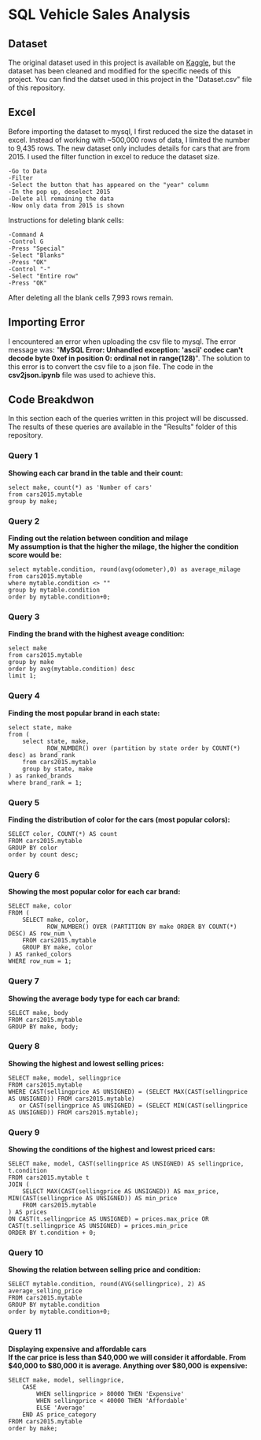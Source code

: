 # SQL Vehicle Sales Analysis
## Dataset
The original dataset used in this project is available on [Kaggle](https://www.kaggle.com/datasets/syedanwarafridi/vehicle-sales-data/data), but the dataset has been cleaned and modified for the specific needs of this project. You can find the datset used in this project in the "Dataset.csv" file of this repository.

## Excel
Before importing the dataset to mysql, I first reduced the size the dataset in excel. Instead of working with ~500,000 rows of data, I limited the number to 9,435 rows. The new dataset only includes details for cars that are from 2015.
I used the filter function in excel to reduce the dataset size.<br>
```
-Go to Data
-Filter
-Select the button that has appeared on the "year" column
-In the pop up, deselect 2015
-Delete all remaining the data
-Now only data from 2015 is shown
```
Instructions for deleting blank cells:
```
-Command A 
-Control G 
-Press "Special"  
-Select "Blanks" 
-Press "OK" 
-Control "-" 
-Select "Entire row" 
-Press "OK"
```
After deleting all the blank cells 7,993 rows remain.

## Importing Error
I encountered an error when uploading the csv file to mysql. The error message was: "**MySQL Error: Unhandled exception: 'ascii' codec can't decode byte 0xef in position 0: ordinal not in range(128)**". The solution to this error is to convert the csv file to a json file. The code in the **csv2json.ipynb** file was used to achieve this.

## Code Breakdwon
In this section each of the queries written in this project will be discussed. \
The results of these queries are available in the "Results" folder of this repository. 
### Query 1
**Showing each car brand in the table and their count:** 
```
select make, count(*) as 'Number of cars' 
from cars2015.mytable 
group by make; 
```

### Query 2
**Finding out the relation between condition and milage** \
**My assumption is that the higher the milage, the higher the condition score would be:** 
```
select mytable.condition, round(avg(odometer),0) as average_milage 
from cars2015.mytable 
where mytable.condition <> "" 
group by mytable.condition 
order by mytable.condition+0;
```

### Query 3
**Finding the brand with the highest aveage condition:** 
```
select make 
from cars2015.mytable 
group by make 
order by avg(mytable.condition) desc 
limit 1;
```

### Query 4
**Finding the most popular brand in each state:** 
```
select state, make 
from ( 
    select state, make, 
           ROW_NUMBER() over (partition by state order by COUNT(*) desc) as brand_rank 
    from cars2015.mytable 
    group by state, make 
) as ranked_brands 
where brand_rank = 1;
```

### Query 5
**Finding the distribution of color for the cars (most popular colors):** 
```
SELECT color, COUNT(*) AS count 
FROM cars2015.mytable 
GROUP BY color 
order by count desc; 
```

### Query 6 
**Showing the most popular color for each car brand:** 
```
SELECT make, color 
FROM ( 
    SELECT make, color, 
           ROW_NUMBER() OVER (PARTITION BY make ORDER BY COUNT(*) DESC) AS row_num \
    FROM cars2015.mytable 
    GROUP BY make, color 
) AS ranked_colors 
WHERE row_num = 1;
```

### Query 7
**Showing the average body type for each car brand:** 
```
SELECT make, body 
FROM cars2015.mytable 
GROUP BY make, body;
```

### Query 8
**Showing the highest and lowest selling prices:** 
```
SELECT make, model, sellingprice 
FROM cars2015.mytable 
WHERE CAST(sellingprice AS UNSIGNED) = (SELECT MAX(CAST(sellingprice AS UNSIGNED)) FROM cars2015.mytable) 
   or CAST(sellingprice AS UNSIGNED) = (SELECT MIN(CAST(sellingprice AS UNSIGNED)) FROM cars2015.mytable);
```

### Query 9 
**Showing the conditions of the highest and lowest priced cars:** 
```
SELECT make, model, CAST(sellingprice AS UNSIGNED) AS sellingprice, t.condition 
FROM cars2015.mytable t 
JOIN ( 
    SELECT MAX(CAST(sellingprice AS UNSIGNED)) AS max_price, MIN(CAST(sellingprice AS UNSIGNED)) AS min_price 
    FROM cars2015.mytable 
) AS prices 
ON CAST(t.sellingprice AS UNSIGNED) = prices.max_price OR CAST(t.sellingprice AS UNSIGNED) = prices.min_price 
ORDER BY t.condition + 0;
```

### Query 10
**Showing the relation between selling price and condition:** 
```
SELECT mytable.condition, round(AVG(sellingprice), 2) AS average_selling_price 
FROM cars2015.mytable 
GROUP BY mytable.condition 
order by mytable.condition+0;
```

### Query 11
**Displaying expensive and affordable cars** \
**If the car price is less than $40,000 we will consider it affordable. From $40,000 to $80,000 it is average. Anything over $80,000 is expensive:** 
```
SELECT make, model, sellingprice, 
    CASE 
        WHEN sellingprice > 80000 THEN 'Expensive' 
        WHEN sellingprice < 40000 THEN 'Affordable' 
        ELSE 'Average' 
    END AS price_category 
FROM cars2015.mytable 
order by make;
```
